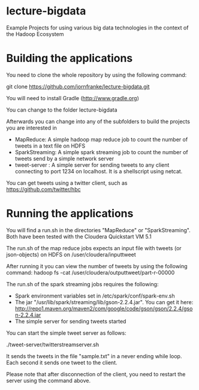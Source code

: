 lecture-bigdata
===============

Example Projects for using various big data technologies in the context of the Hadoop Ecosystem

Building the applications
===============
You need to clone the whole repository by using the following command:

git clone https://github.com/jornfranke/lecture-bigdata.git

You will need to install Gradle (http://www.gradle.org)

You can change to the folder lecture-bigdata

Afterwards you can change into any of the subfolders to build the projects you are interested in
* MapReduce: A simple hadoop map reduce job to count the number of tweets in a text file on HDFS
* SparkStreaming: A simple spark streaming job to count the number of tweets send by a simple network server
* tweet-server : A simple server for sending tweets to any client connecting to port 1234 on localhost. It is a shellscript using netcat.

You can get tweets using a twitter client, such as https://github.com/twitter/hbc


Running the applications
=================
You will find a run.sh in the directories "MapReduce" or "SparkStreaming". Both have been tested with the Cloudera Quickstart VM 5.1

The run.sh of the map reduce jobs expects an input file with tweets (or json-objects) on HDFS on /user/cloudera/inputtweet 

After running it you can view the number of tweets by using the following command:
hadoop fs -cat /user/cloudera/outputtweet/part-r-00000


The run.sh of the spark streaming jobs requires the following:
* Spark environment variables set in /etc/spark/conf/spark-env.sh
* The jar "/usr/lib/spark/streaming/lib/gson-2.2.4.jar". You can get it here: http://repo1.maven.org/maven2/com/google/code/gson/gson/2.2.4/gson-2.2.4.jar
* The simple server for sending tweets started

You can start the simple tweet server as follows:

./tweet-server/twitterstreamserver.sh

It sends the tweets in the file "sample.txt" in a never ending while loop. Each second it sends one tweet to the client.

Please note that after disconnection of the client, you need to restart the server using the command above.

